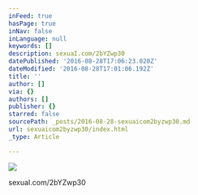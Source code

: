 ```yaml
---
inFeed: true
hasPage: true
inNav: false
inLanguage: null
keywords: []
description: sexuaI.com/2bYZwp30
datePublished: '2016-08-28T17:06:23.020Z'
dateModified: '2016-08-28T17:01:06.192Z'
title: ''
author: []
via: {}
authors: []
publisher: {}
starred: false
sourcePath: _posts/2016-08-28-sexuaicom2byzwp30.md
url: sexuaicom2byzwp30/index.html
_type: Article

---
```

![](https://the-grid-user-content.s3-us-west-2.amazonaws.com/fe5241f9-694d-4db3-80a3-0116d1feb10d.jpg)

sexuaI.com/2bYZwp30